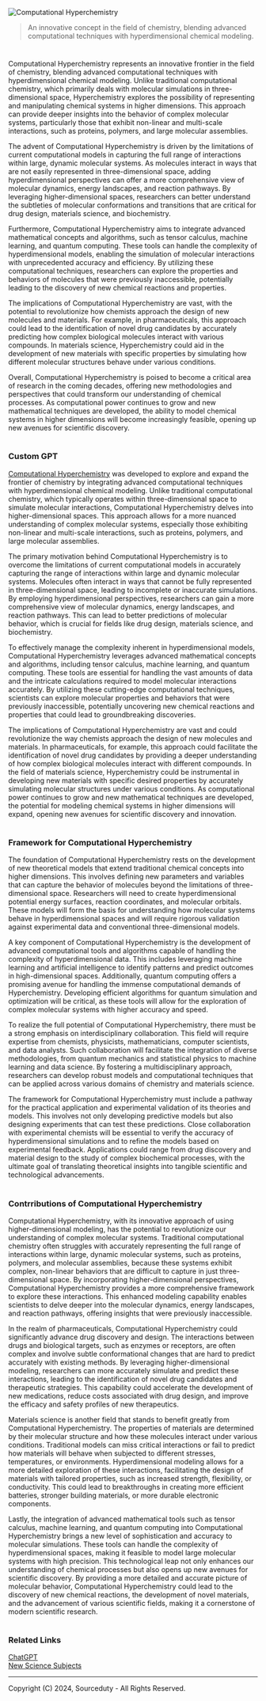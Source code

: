 ![Computational Hyperchemistry](https://github.com/user-attachments/assets/29056df7-557b-4d63-bb1b-8bb919747eb5)

> An innovative concept in the field of chemistry, blending advanced computational techniques with hyperdimensional chemical modeling.

#

Computational Hyperchemistry represents an innovative frontier in the field of chemistry, blending advanced computational techniques with hyperdimensional chemical modeling. Unlike traditional computational chemistry, which primarily deals with molecular simulations in three-dimensional space, Hyperchemistry explores the possibility of representing and manipulating chemical systems in higher dimensions. This approach can provide deeper insights into the behavior of complex molecular systems, particularly those that exhibit non-linear and multi-scale interactions, such as proteins, polymers, and large molecular assemblies.

The advent of Computational Hyperchemistry is driven by the limitations of current computational models in capturing the full range of interactions within large, dynamic molecular systems. As molecules interact in ways that are not easily represented in three-dimensional space, adding hyperdimensional perspectives can offer a more comprehensive view of molecular dynamics, energy landscapes, and reaction pathways. By leveraging higher-dimensional spaces, researchers can better understand the subtleties of molecular conformations and transitions that are critical for drug design, materials science, and biochemistry.

Furthermore, Computational Hyperchemistry aims to integrate advanced mathematical concepts and algorithms, such as tensor calculus, machine learning, and quantum computing. These tools can handle the complexity of hyperdimensional models, enabling the simulation of molecular interactions with unprecedented accuracy and efficiency. By utilizing these computational techniques, researchers can explore the properties and behaviors of molecules that were previously inaccessible, potentially leading to the discovery of new chemical reactions and properties.

The implications of Computational Hyperchemistry are vast, with the potential to revolutionize how chemists approach the design of new molecules and materials. For example, in pharmaceuticals, this approach could lead to the identification of novel drug candidates by accurately predicting how complex biological molecules interact with various compounds. In materials science, Hyperchemistry could aid in the development of new materials with specific properties by simulating how different molecular structures behave under various conditions.

Overall, Computational Hyperchemistry is poised to become a critical area of research in the coming decades, offering new methodologies and perspectives that could transform our understanding of chemical processes. As computational power continues to grow and new mathematical techniques are developed, the ability to model chemical systems in higher dimensions will become increasingly feasible, opening up new avenues for scientific discovery.

#
### Custom GPT

[Computational Hyperchemistry](https://chatgpt.com/g/g-WwInzUTJO-computational-hyperchemistry) was developed to explore and expand the frontier of chemistry by integrating advanced computational techniques with hyperdimensional chemical modeling. Unlike traditional computational chemistry, which typically operates within three-dimensional space to simulate molecular interactions, Computational Hyperchemistry delves into higher-dimensional spaces. This approach allows for a more nuanced understanding of complex molecular systems, especially those exhibiting non-linear and multi-scale interactions, such as proteins, polymers, and large molecular assemblies.

The primary motivation behind Computational Hyperchemistry is to overcome the limitations of current computational models in accurately capturing the range of interactions within large and dynamic molecular systems. Molecules often interact in ways that cannot be fully represented in three-dimensional space, leading to incomplete or inaccurate simulations. By employing hyperdimensional perspectives, researchers can gain a more comprehensive view of molecular dynamics, energy landscapes, and reaction pathways. This can lead to better predictions of molecular behavior, which is crucial for fields like drug design, materials science, and biochemistry.

To effectively manage the complexity inherent in hyperdimensional models, Computational Hyperchemistry leverages advanced mathematical concepts and algorithms, including tensor calculus, machine learning, and quantum computing. These tools are essential for handling the vast amounts of data and the intricate calculations required to model molecular interactions accurately. By utilizing these cutting-edge computational techniques, scientists can explore molecular properties and behaviors that were previously inaccessible, potentially uncovering new chemical reactions and properties that could lead to groundbreaking discoveries.

The implications of Computational Hyperchemistry are vast and could revolutionize the way chemists approach the design of new molecules and materials. In pharmaceuticals, for example, this approach could facilitate the identification of novel drug candidates by providing a deeper understanding of how complex biological molecules interact with different compounds. In the field of materials science, Hyperchemistry could be instrumental in developing new materials with specific desired properties by accurately simulating molecular structures under various conditions. As computational power continues to grow and new mathematical techniques are developed, the potential for modeling chemical systems in higher dimensions will expand, opening new avenues for scientific discovery and innovation.


#
### Framework for Computational Hyperchemistry

The foundation of Computational Hyperchemistry rests on the development of new theoretical models that extend traditional chemical concepts into higher dimensions. This involves defining new parameters and variables that can capture the behavior of molecules beyond the limitations of three-dimensional space. Researchers will need to create hyperdimensional potential energy surfaces, reaction coordinates, and molecular orbitals. These models will form the basis for understanding how molecular systems behave in hyperdimensional spaces and will require rigorous validation against experimental data and conventional three-dimensional models.

A key component of Computational Hyperchemistry is the development of advanced computational tools and algorithms capable of handling the complexity of hyperdimensional data. This includes leveraging machine learning and artificial intelligence to identify patterns and predict outcomes in high-dimensional spaces. Additionally, quantum computing offers a promising avenue for handling the immense computational demands of Hyperchemistry. Developing efficient algorithms for quantum simulation and optimization will be critical, as these tools will allow for the exploration of complex molecular systems with higher accuracy and speed.

To realize the full potential of Computational Hyperchemistry, there must be a strong emphasis on interdisciplinary collaboration. This field will require expertise from chemists, physicists, mathematicians, computer scientists, and data analysts. Such collaboration will facilitate the integration of diverse methodologies, from quantum mechanics and statistical physics to machine learning and data science. By fostering a multidisciplinary approach, researchers can develop robust models and computational techniques that can be applied across various domains of chemistry and materials science.

The framework for Computational Hyperchemistry must include a pathway for the practical application and experimental validation of its theories and models. This involves not only developing predictive models but also designing experiments that can test these predictions. Close collaboration with experimental chemists will be essential to verify the accuracy of hyperdimensional simulations and to refine the models based on experimental feedback. Applications could range from drug discovery and material design to the study of complex biochemical processes, with the ultimate goal of translating theoretical insights into tangible scientific and technological advancements.

#
### Contrributions of Computational Hyperchemistry

Computational Hyperchemistry, with its innovative approach of using higher-dimensional modeling, has the potential to revolutionize our understanding of complex molecular systems. Traditional computational chemistry often struggles with accurately representing the full range of interactions within large, dynamic molecular systems, such as proteins, polymers, and molecular assemblies, because these systems exhibit complex, non-linear behaviors that are difficult to capture in just three-dimensional space. By incorporating higher-dimensional perspectives, Computational Hyperchemistry provides a more comprehensive framework to explore these interactions. This enhanced modeling capability enables scientists to delve deeper into the molecular dynamics, energy landscapes, and reaction pathways, offering insights that were previously inaccessible.

In the realm of pharmaceuticals, Computational Hyperchemistry could significantly advance drug discovery and design. The interactions between drugs and biological targets, such as enzymes or receptors, are often complex and involve subtle conformational changes that are hard to predict accurately with existing methods. By leveraging higher-dimensional modeling, researchers can more accurately simulate and predict these interactions, leading to the identification of novel drug candidates and therapeutic strategies. This capability could accelerate the development of new medications, reduce costs associated with drug design, and improve the efficacy and safety profiles of new therapeutics.

Materials science is another field that stands to benefit greatly from Computational Hyperchemistry. The properties of materials are determined by their molecular structure and how these molecules interact under various conditions. Traditional models can miss critical interactions or fail to predict how materials will behave when subjected to different stresses, temperatures, or environments. Hyperdimensional modeling allows for a more detailed exploration of these interactions, facilitating the design of materials with tailored properties, such as increased strength, flexibility, or conductivity. This could lead to breakthroughs in creating more efficient batteries, stronger building materials, or more durable electronic components.

Lastly, the integration of advanced mathematical tools such as tensor calculus, machine learning, and quantum computing into Computational Hyperchemistry brings a new level of sophistication and accuracy to molecular simulations. These tools can handle the complexity of hyperdimensional spaces, making it feasible to model large molecular systems with high precision. This technological leap not only enhances our understanding of chemical processes but also opens up new avenues for scientific discovery. By providing a more detailed and accurate picture of molecular behavior, Computational Hyperchemistry could lead to the discovery of new chemical reactions, the development of novel materials, and the advancement of various scientific fields, making it a cornerstone of modern scientific research.

#
### Related Links

[ChatGPT](https://github.com/sourceduty/ChatGPT/tree/main)
<br>
[New Science Subjects](https://github.com/sourceduty/New_Science_Subjects)

***
Copyright (C) 2024, Sourceduty - All Rights Reserved.
